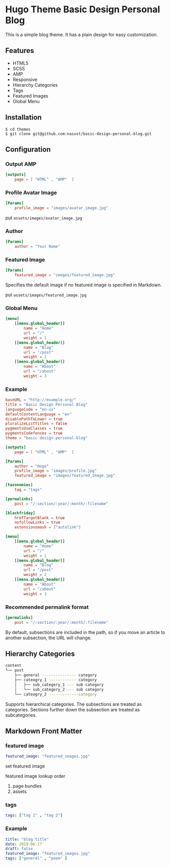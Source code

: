 # Hugo Theme Basic Design Personal Blog

This is a simple blog theme.
It has a plain design for easy customization.

## Features

- HTML5
- SCSS
- AMP
- Responsive
- Hierarchy Categories
- Tags
- Featured Images
- Global Menu

## Installation

```shell
$ cd themes
$ git clone git@github.com:nasust/basic-design-personal-blog.git
```

## Configuration

### Output AMP

```toml
[outputs]
    page = [ "HTML" , "AMP"  ]
```

### Profile Avatar Image

```toml
[Params]
    profile_image = "images/avatar_image.jpg"
```

put ``assets/images/avatar_image.jpg``

### Author

```toml
[Params]
    author = "Your Name"
```

### Featured Image

```toml
[Params]
    featured_image = "images/featured_image.jpg"
```
Specifies the default image if no featured image is specified in Markdown.

put ``assets/images/featured_image.jpg``

### Global Menu

```toml
[menu]
    [[menu.global_header]]
        name = "Home"
        url = "/"
        weight = 1
    [[menu.global_header]]
        name = "Blog"
        url = "/post"
        weight = 2
    [[menu.global_header]]
        name = "About"
        url = "/about"
        weight = 3
```

### Example

```toml
baseURL = "http://example.org/"
title = "Basic Design Personal Blog"
languageCode = "en-us"
defaultContentLanguage = "en"
disablePathToLower = true
pluralizeListTitles = false
pygmentsUseClasses = true
pygmentsCodefences = true
theme = "basic-design-personal-blog"

[outputs]
    page = [ "HTML" , "AMP"  ]

[Params]
    author = "Hoge"
    profile_image = "images/profile.jpg"
    featured_image = "images/featured_image.jpg"

[taxonomies]
    tag = "tags"

[permalinks]
    post = "/:section/:year/:month/:filename"

[blackfriday]
    hrefTargetBlank = true
    nofollowLinks = true
    extensionsmask = ["autolink"]

[menu]
    [[menu.global_header]]
        name = "Home"
        url = "/"
        weight = 1
    [[menu.global_header]]
        name = "Blog"
        url = "/post"
        weight = 2
    [[menu.global_header]]
        name = "About"
        url = "/about"
        weight = 3
```

### Recommended permalink format

```toml
[permalinks]
    post = "/:section/:year/:month/:filename"
```

By default, subsections are included in the path, so if you move an article to another subsection, the URL will change.

## Hierarchy Categories

```bash
content
└── post
    ├── general --------------- category
    ├── cateogry_1 ------------ category
    │   ├── sub_category_1 --- sub category
    │   └── sub_category_2 --- sub category
    └── cateogry_2 -------------category
```

Supports hierarchical categories. 
The subsections are treated as categories. 
Sections further down the subsection are treated as subcategories.

## Markdown Front Matter

### featured image

```yaml
featured_image: "featured_images.jpg"
```

set featured image

featured image lookup order

1. page bundles
2. assets

### tags

```yaml
tags: ["tag 1" , "tag 2"]
```

### Example

```yaml
title: "blog title"
date: 2019-06-17
draft: false
featured_image: "featured_images.jpg"
tags: ["general" , "poem" ]
```

